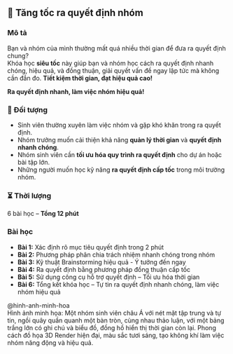 ## 📌 Tăng tốc ra quyết định nhóm  

### Mô tả  
Bạn và nhóm của mình thường mất quá nhiều thời gian để đưa ra quyết định chung?  
Khóa học **siêu tốc** này giúp bạn và nhóm học cách ra quyết định nhanh chóng, hiệu quả, và đồng thuận, giải quyết vấn đề ngay lập tức mà không cần đắn đo. **Tiết kiệm thời gian, đạt hiệu quả cao!**

**Ra quyết định nhanh, làm việc nhóm hiệu quả!**

### 🎯 Đối tượng  
- Sinh viên thường xuyên làm việc nhóm và gặp khó khăn trong ra quyết định.  
- Nhóm trưởng muốn cải thiện khả năng **quản lý thời gian** và **quyết định nhanh chóng**.  
- Nhóm sinh viên cần **tối ưu hóa quy trình ra quyết định** cho dự án hoặc bài tập lớn.  
- Những người muốn học kỹ năng **ra quyết định cấp tốc** trong môi trường nhóm.  

### ⏳ Thời lượng  
6 bài học – **Tổng 12 phút**

### Bài học  
- **Bài 1:** Xác định rõ mục tiêu quyết định trong 2 phút  
- **Bài 2:** Phương pháp phân chia trách nhiệm nhanh chóng trong nhóm  
- **Bài 3:** Kỹ thuật Brainstorming hiệu quả - Ý tưởng đến ngay  
- **Bài 4:** Ra quyết định bằng phương pháp đồng thuận cấp tốc  
- **Bài 5:** Sử dụng công cụ hỗ trợ quyết định – Tối ưu hóa thời gian  
- **Bài 6:** Tổng kết khóa học – Tự tin ra quyết định nhanh chóng, làm việc nhóm hiệu quả  

@hinh-anh-minh-hoa  
Hình ảnh minh họa: Một nhóm sinh viên châu Á với nét mặt tập trung và tự tin, ngồi quây quần quanh một bàn tròn, cùng nhau thảo luận, với một bảng trắng lớn có ghi chú và biểu đồ, đồng hồ hiển thị thời gian còn lại. Phong cách đồ họa 3D Render hiện đại, màu sắc tươi sáng, tạo không khí làm việc nhóm năng động và hiệu quả.